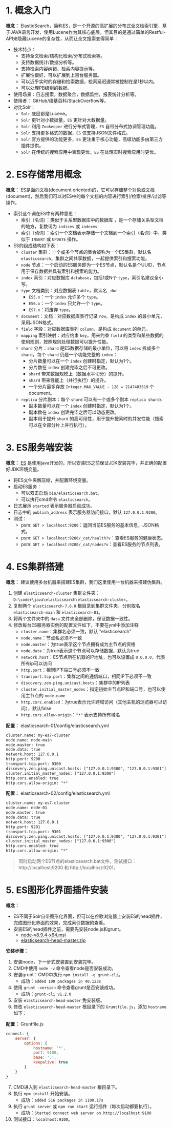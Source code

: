# 1. 概念入门

**概念：** ElasticSearch，简称ES，是一个开源的高扩展的分布式全文检索引擎，基于JAVA语言开发，使用Lucene作为其核心底层，但其目的是通过简单的Restful-API来隐藏Lucene的复杂性，从而让全文搜索变得简单：
- 技术特点：
    - 支持全文检索/结构化检索/分布式检索等。
    - 支持数据统计/数据分析等。
    - 支持检索内容纠错，检索内容提示等。
    - 扩展性很好，可以扩展到上百台服务器。
    - 可以近乎实时的存储和检索数据，检索延迟通常被控制在是1秒以内。
    - 可以处理PB级别的数据。
- 使用场景：日志搜索，数据聚合，数据监控，报表统计分析等。
- 使用者： GitHub/维基百科/StackOverflow等。
- 对比Solr：
    - `Solr` 底层都是Lucene。
    - `Solr` 更针对小数据量，`ES` 更针对大数据量。
    - `Solr` 利用 `Zookeeper` 进行分布式管理，`ES` 自带分布式协调管理功能。
    - `Solr` 支持更多格式的数据，`ES` 仅支持JSON文件格式。
    - `Solr` 官方提供的功能更多，`ES` 更注重于核心功能，高级功能多由第三方插件提供。
    - `Solr` 在传统的搜索应用中表现更优，`ES` 在处理实时搜索应用时更优。

# 2. ES存储常用概念

**概念：** ES是面向文档(document oriented)的，它可以存储整个对象或文档(document)，然后我们可以对ES中的每个文档的内容进行索引/检索/排序/过滤等操作。
- 索引这个词在ES中有两种意思：
    - 索引（名词）：类似于关系型数据库中的数据库 ，是一个存储关系型文档的地方，复数词为 `indices` 或 `indexes `
    - 索引（动词）：索引一个文档表示存储一个文档到一个索引（名词）中，类似于 `INSERT` 或 `UPDATE` 操作。
- ES的组成结构如下表：
    - `cluster` 集群：一个或多个节点的集合被称为一个ES集群，默认名 `elasticsearch`，集群之间共享数据，一起提供索引和搜索功能。
    - `node` 节点：一个启动的ES服务即为一个ES节点，默认名是个UUID，节点用于保存数据并具有索引和搜索的能力。
    - `index` 索引：对应数据库 `database`，包括1或N个 `type`，索引名建议全小写。
    - `type` 文档类别：对应数据表 `table`，默认名 `_doc`
        - `ES5.x`：一个 `index` 允许多个 `type`。
        - `ES6.x`：一个 `index` 只允许一个 `type`。
        - `ES7.x`：将废弃 `type`。
    - `document`：文档：对应数据库表行记录 `row`，是构成 `index` 的最小单元，采用JSON格式。
    - `field` 字段：对应数据库表列 `column`，是构成 `document` 的单元。
    - `mapping` 索引映射：对应约束 `key`，用来约束 `field` 的类型和某些数据的使用规则，按照规则处理数据可以提升性能。
    - `shard` 分片：`shard` 是ES数据存储的最小单位，可以将 `index` 拆成多个 `shard`，每个 `shard` 仍是一个功能完整的 `index`：
        - 分片数量可以在一个 `index` 创建时指定，默认为1个。
        - 分片数在 `index` 创建完毕之后不可更改。
        - `shard` 带来数据规模上（数据水平切分）的提升。
        - `shard` 带来性能上（并行执行）的提升。
        - 一个分片最多存放 `Integer.MAX_VALUE - 128 = 2147483519` 个document。
    - `replica` 分片副本：每个 `shard` 可以有一个或多个副本 `replica shards`
        - 副本数量可以在一个 `index` 创建时指定，默认为1个。
        - 副本数在 `index` 创建完毕之后可以动态更改。
        - 副本用于提升 `shard` 的高可用性，用于提升搜索时的并发性能（搜索可以在全部分片上并行执行）。

# 3. ES服务端安装

**概念：** [ES](https://www.elastic.co/downloads/elasticsearch[Download]) 是使用java开发的，所以安装ES之前保证JDK安装完毕，并正确的配置好JDK环境变量。
- 将ES文件夹解压缩，并配置环境变量。
- 启动ES服务：
    - 可以双击启动 `bin/elasticsearch.bat`。
    - 可以执行cmd命令 `elasticsearch`。
- 日志展示 `started` 表示服务器启动成功。
- 日志中的 `publish_address` 表示服务器访问接口，默认 `127.0.0.1:9200`。
- 测试：
    - psm: `GET > localhost:9200`：返回当前ES服务的基本信息，JSON格式。
    - psm: `GET > localhost:9200/_cat/health?v`：查看ES服务的健康状态。
    - psm: `GET > localhost:9200/_cat/nodes?v`：查看ES服务的节点列表。

# 4. ES集群搭建

**概念：** 建议使用多台机器来搭建ES集群，我们这里使用一台机器来搭建伪集群。
1. 创建 `elasticsearch-cluster` 集群文件夹：`D:\coder\java\elasticsearch\elasticsearch-cluster`。
2. 复制两个 `elasticsearch-7.6.0` 根目录到集群文件夹，分别取名 `elasticsearch-main` 和 `elasticsearch-01`。
3. 将两个文件夹中的 `data` 文件夹全部删除，保证数据一致性。
4. 修改每台ES服务器实例的配置文件如下，不要在yml中添加注释
    - `cluster.name`：集群名必须一致，默认 "elasticsearch"
    - `node.name`：节点名必须不一致
    - `node.master`：为true表示这个节点拥有成为主节点的资格
    - `node.data`：为true表示这个节点可以存储数据，默认为true
    - `network.host`：ES节点所在机器的IP地址，也可以设置成 `0.0.0.0`，代表所有ip可以访问
    - `http.port`：相同IP下端口号必须不一致
    - `transport.tcp.port`：集群之间的通信端口，相同IP下必须不一致
    - `discovery.zen.ping.unicast.hosts`：集群中的IP列表
    - `cluster.initial_master_nodes`：指定初始主节点IP和端口号，也可以使用主节点的 `node.name`
    - `http.cors.enabled`：为true表示允许跨域访问（其他主机的浏览器可以访问），默认false
    - `http.cors.allow-origin`：`"*"` 表示支持所有域名

**配置：** elasticsearch-01/config/elasticsearch.yml
```txt
cluster.name: my-es7-cluster
node.name: node-main
node.master: true
node.data: true
network.host: 127.0.0.1
http.port: 9200
transport.tcp.port: 9300
discovery.zen.ping.unicast.hosts: ["127.0.0.1:9300", "127.0.0.1:9301"]
cluster.initial_master_nodes: ["127.0.0.1:9300"]
http.cors.enabled: true 
http.cors.allow-origin: "*"
```

**配置：** elasticsearch-02/config/elasticsearch.yml
```txt
cluster.name: my-es7-cluster
node.name: node-01
node.master: true
node.data: true
network.host: 127.0.0.1
http.port: 9201
transport.tcp.port: 9301
discovery.zen.ping.unicast.hosts: ["127.0.0.1:9300", "127.0.0.1:9301"]
cluster.initial_master_nodes: ["127.0.0.1:9300"]
http.cors.enabled: true 
http.cors.allow-origin: "*"
```

> 同时启动两个ES节点的elasticsearch.bat文件，测试接口：http://localhost:9200 和 http://localhost:9201。

# 5. ES图形化界面插件安装

**概念：** 
- ES不同于Solr自带图形化界面，但可以在谷歌浏览器上安装ES的head插件，完成图形化界面的效果，完成索引数据的查看。
- 安装ES的head插件之前，需要先安装node.js和grunt。
    - [node-v8.9.4-x64.msi](http://note.youdao.com/noteshare?id=5163e1f8877e8f3e630af4d2afed268a&sub=B5BABFA6C4764649BD472446326A188D)
    - [elasticsearch-head-master.zip](http://note.youdao.com/noteshare?id=03c8704be351bf9f084f2baaa0b63768&sub=FC42C665121C42519D191839FCEB0E90)

**安装步骤：** 
1. 安装node，下一步式安装直到安装完毕。
2. CMD中使用 `node -v` 命令查看node是否安装成功。
3. 安装grunt：CMD中执行 `npm install -g grunt-cli`。
    - 成功：`added 100 packages in 40.123s` 
4. 使用 `grunt -version` 命令查看grunt是否安装成功。
    - 成功：`grunt-cli v1.2.0`
5. 安装 `elasticsearch-head-master` 免安装版。
6. 修改 `elasticsearch-head-master` 根目录下的 `Gruntfile.js`，添加 `hostname` 如下：

**配置：** Gruntfile.js
```js
connect: {
	server: {
		options: {
		    hostname: '*',
			port: 9100,
			base: '.',
			keepalive: true
		}
	}
}
```

7. CMD进入到 `elasticsearch-head-master` 根目录下。
8. 执行 `npm install` 开始安装。
    - 成功：`added 516 packages in 1100.17s`
9. 执行 `grunt server` 或 `npm run start` 运行插件（每次启动都要执行）。
    - 成功：`Started connect web server on http://localhost:9100`
10. 测试接口：`localhost:9100`。






